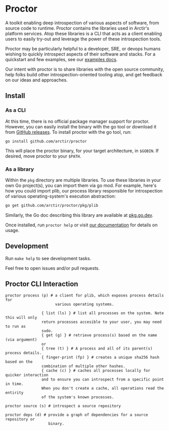 # Proctor

A toolkit enabling deep introspection of various aspects of software, from
source code to runtime. Proctor contains the libraries used in Arctir's platform
services. Atop these libraries is a CLI that acts as a client enabling users to
easily try-out and leverage the power of these introspection tools.

Proctor may be particularly helpful to a developer, SRE, or devops humans
wishing to quickly introspect aspects of their software and stacks. For a
quickstart and few examples, see our [examples docs](docs/examples.md).

Our intent with proctor is to share libraries with the open source community,
help folks build other introspection-oriented tooling atop, and get feedback on
our ideas and approaches.

## Install

### As a CLI

At this time, there is no official package manager support for proctor. However,
you can easily install the binary with the go tool or download it from [GitHub
releases](https://github.com/arctir/proctor/releases). To install proctor with
the go tool, run:

```
go install github.com/arctir/proctor
```

This will place the proctor binary, for your target architecture, in `$GOBIN`.
If desired, move proctor to your `$PATH`.

### As a library

Within the `pkg` directory are multiple libraries. To use these libraries in
your own Go project(s), you can import them via go mod. For example, here's how
you could import plib, our process library responsible for introspection of
various operating-system's execution abstraction:

```sh
go get github.com/arctir/proctor/pkg/plib
```

Similarly, the Go doc describing this library are available at
[pkg.go.dev](https://pkg.go.dev/github.com/arctir/proctor/pkg/plib).

Once installed, run `proctor help` or visit [our documentation](TODO(joshrosso)) for details on
usage.

## Development

Run `make help` to see development tasks.

Feel free to open issues and/or pull requests.

## Proctor CLI Interaction

```
proctor process (p) # a client for plib, which exposes process details for
                      various operating systems.

                { list (ls) } # list all processes on the system. Note this will only
                return processes accesible to your user, you may need to run as
                sudo.
                { get (g) } # retrieve process(s) based on the name (via argument)
                or 
                { tree (t) } # A process and all of its parent(s) process details.
                { finger-print (fp) } # creates a unique sha256 hash based on the
                combination of multiple other hashes.
                { cache (c) } # caches all processes locally for quicker interaction
                and to ensure you can introspect from a specific point in time.
                When you don't create a cache, all operations read the entirity
                of the system's known processes.

proctor source (s) # introspect a source repository 

proctor deps (d) # provide a graph of dependencies for a source repository or
                   binary.
```
